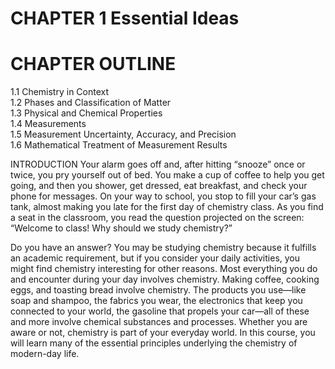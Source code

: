 # CHAPTER 1 Essential Ideas

# CHAPTER OUTLINE

1.1 Chemistry in Context   
1.2 Phases and Classification of Matter   
1.3 Physical and Chemical Properties   
1.4 Measurements   
1.5 Measurement Uncertainty, Accuracy, and Precision   
1.6 Mathematical Treatment of Measurement Results

INTRODUCTION Your alarm goes off and, after hitting “snooze” once or twice, you pry yourself out of bed. You make a cup of coffee to help you get going, and then you shower, get dressed, eat breakfast, and check your phone for messages. On your way to school, you stop to fill your car’s gas tank, almost making you late for the first day of chemistry class. As you find a seat in the classroom, you read the question projected on the screen: “Welcome to class! Why should we study chemistry?”

Do you have an answer? You may be studying chemistry because it fulfills an academic requirement, but if you consider your daily activities, you might find chemistry interesting for other reasons. Most everything you do and encounter during your day involves chemistry. Making coffee, cooking eggs, and toasting bread involve chemistry. The products you use—like soap and shampoo, the fabrics you wear, the electronics that keep you connected to your world, the gasoline that propels your car—all of these and more involve chemical substances and processes. Whether you are aware or not, chemistry is part of your everyday world. In this course, you will learn many of the essential principles underlying the chemistry of modern-day life.